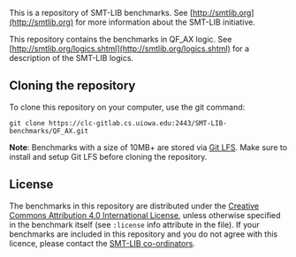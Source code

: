 This is a repository of SMT-LIB benchmarks.
See [http://smtlib.org](http://smtlib.org) for more information about the
SMT-LIB initiative.

This repository contains the benchmarks in QF_AX logic.
See [http://smtlib.org/logics.shtml](http://smtlib.org/logics.shtml)
for a description of the SMT-LIB logics.

## Cloning the repository

To clone this repository on your computer, use the git command:

```
git clone https://clc-gitlab.cs.uiowa.edu:2443/SMT-LIB-benchmarks/QF_AX.git
```

**Note**: Benchmarks with a size of 10MB+ are stored via
[Git LFS](https://git-lfs.github.com/).
Make sure to install and setup Git LFS before cloning the repository.

## License

The benchmarks in this repository are distributed under the
[Creative Commons Attribution 4.0 International License](https://creativecommons.org/licenses/by/4.0/),
unless otherwise specified in the benchmark itself
(see `:license` info attribute in the file).
If your benchmarks are included in this repository and you do not agree with
this licence, please contact the
[SMT-LIB co-ordinators](http://smtlib.org/contact.shtml).
